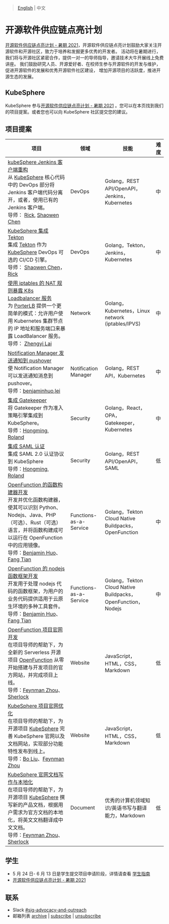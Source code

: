 
>  [English](README.md)  | 中文

# 开源软件供应链点亮计划
[开源软件供应链点亮计划 - 暑期 2021](https://summer.iscas.ac.cn)，开源软件供应链点亮计划鼓励大家关注开源软件和开源社区，致力于培养和发掘更多优秀的开发者。
活动将在暑期进行，我们将与开源社区紧密合作，提供一对一的导师指导，邀请技术大牛开展线上免费讲座。
我们鼓励研究人员、开源爱好者、在校师生参与开源软件的开发与维护，促进开源软件的发展和优秀开源软件社区建设，
增加开源项目的活跃度，推进开源生态的发展。

## KubeSphere

KubeSphere 参与[开源软件供应链点亮计划 - 暑期 2021](https://summer.iscas.ac.cn/#/org/projectlist) 。您可以在本页找到我们的项目提案。或者您也可以向 KubeSphere 社区提交您的建议。

## 项目提案

| 项目 | 领域 | 技能 | 难 度 |
| --- | --- | --- | --- |
| [kubeSphere Jenkins 客户端重构](kubeSphere-jenkins-client-refactor_zh-CN.md) <br/>从 [KubeSphere](https://github.com/kubesphere/kubesphere/) 核心代码中的 DevOps 部分将 Jenkins 客户端代码分离开，或者，使用已有的 Jenkins 客户端。<br/>导师： [Rick](https://github.com/LinuxSuRen/), [Shaowen Chen](https://github.com/shaowenchen/) | DevOps | Golang，REST API/OpenAPI，Jenkins，Kubernetes | 中 |
| [KubeSphere 集成 Tekton](kubeSphere-tekton-integration_zh-CN.md) <br/>集成 [Tekton](https://github.com/tektoncd/pipeline) 作为 [KubeSphere](https://github.com/kubesphere/kubesphere/) DevOps 可选的 CI/CD 引擎。 <br/>导师： [Shaowen Chen](https://github.com/shaowenchen/)，[Rick](https://github.com/LinuxSuRen/) | DevOps | Golang，Tekton，Jenkins，Kubernetes | 中 |
| [使用 iptables 的 NAT 规则暴露 K8s Loadbalancer 服务](expose-loadbalancer-services-using-iptables-nat-rules_zh-CN.md) <br/>为 [PorterLB](https://porterlb.io/) 提供一个更简单的模式：允许用户使用 Kubernetes 集群节点的 IP 地址和服务端口来暴露 LoadBalancer 服务。 <br/>导师： [Zhengyi Lai](https://github.com/zheng1) | Network              | Golang，Kubernetes，Linux network (iptables/IPVS) | 中 |
| [Notification Manager 发送通知到 pushover](support-send-notifications-to-pushover_zh-CN.md)<br/>使 Notification Manager 可以发送通知消息到 pushover。<br/>导师：[benjaminhuo](https://github.com/benjaminhuo),[lei](https://github.com/wanjunlei) | Notification Manager | Golang，REST API，Kubernetes                        | 中 |
| [集成 Gatekeeper](kubesphere-gatekeeper-integration_zh-CN.md) <br/>将 Gatekeeper 作为准入策略引擎集成到 KubeSphere。<br/>导师：[Hongming](https://github.com/wansir/), [Roland](https://github.com/rolandma1986/)| Security | Golang，React，OPA，Gatekeeper，Kubernetes | 中 |
| [集成 SAML 认证](KubeSphere-SAML-integrations_zh-CN.md) <br/>集成 SAML 2.0 认证协议到 KubeSphere<br/>导师：[Hongming](https://github.com/wansir/), [Roland](https://github.com/rolandma1986/)| Security | Golang，REST API/OpenAPI，SAML | 低 |
| [OpenFunction 的函数构建器开发](OpenFunction-function-builder_zh-CN.md) <br>开发并优化函数构建器，使其可以识别 Python、Nodejs、Java、PHP（可选）、Rust（可选）语言，并将函数构建成可以运行在 OpenFunction 中的应用镜像。<br>导师：[Benjamin Huo](https://github.com/benjaminhuo)、[Fang Tian](https://github.com/tpiperatgod/) | Functions-as-a-Service | Golang，Tekton Cloud Native Buildpacks，OpenFunction | 中 |
| [OpenFunction 的 nodejs 函数框架开发](OpenFunction-function-framework-nodejs_zh-CN.md) <br>开发用于处理 nodejs 代码的函数框架，为用户的业务代码提供适用于云原生环境的多种工具套件。<br>导师：[Benjamin Huo](https://github.com/benjaminhuo)、[Fang Tian](https://github.com/tpiperatgod/) | Functions-as-a-Service | Golang，Tekton Cloud Native Buildpacks，OpenFunction，Nodejs | 中 |
| [OpenFunction 项目官网开发](openfunction-website_zh-CN.md)<br>在项目导师的帮助下，为全新的 Serverless 开源项目 [OpenFunction](https://github.com/OpenFunction/OpenFunction) 从零开始搭建与开发项目的官方网站，并完成项目上线。<br>导师：[Feynman Zhou](https://github.com/FeynmanZhou)、[Sherlock](https://github.com/Sherlock113) | Website | JavaScript，HTML，CSS，Markdown | 低 |
| [KubeSphere 项目官网优化](kubesphere-website_zh-CN.md)<br>在项目导师的帮助下，为开源项目 [KubeSphere](https://github.com/kubesphere/kubesphere) 完善 KubeSphere 官网以及文档网站，实现部分功能特性发布到线上。<br>导师：[Bo Liu](https://github.com/liuboaibc)、[Feynman Zhou](https://github.com/FeynmanZhou) | Website | JavaScript，HTML，CSS，Markdown | 低 |
| [KubeSphere 官网文档写作与本地化](document-localization_zh-CN.md)<br>在项目导师的帮助下，为开源项目 [KubeSphere](https://github.com/kubesphere/kubesphere) 撰写新的产品文档，根据用户需求为官方文档的本地化，将英文文档翻译成中文文档。<br>导师：[Feynman Zhou](https://github.com/FeynmanZhou)、[Sherlock](https://github.com/Sherlock113) | Document | 优秀的计算机领域知识/英语书写与翻译能力，Markdown | 低 |

## 学生

* 5 月 24 日- 6 月 13 日是学生提交项目申请阶段，详情请查看 [学生指南](https://summer.iscas.ac.cn/help/student/)
* [开源软件供应链点亮计划 - 暑期 2021](https://summer.iscas.ac.cn/)

## 联系

- Slack [#sig-advocacy-and-outreach](https://kubesphere.slack.com/messages/sig-advocacy-and-outreach)
- 邮箱列表 [archive](https://groups.google.com/group/kubesphere-sig-advocacy-and-outreach/topics) | [subscribe](mailto:kubesphere-sig-advocacy-and-outreach+subscribe@googlegroups.com) | [unsubscribe](mailto:kubesphere-sig-advocacy-and-outreach+unsubscribe@googlegroups.com)


